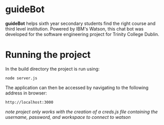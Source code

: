 ﻿# guideBot

**guideBot** helps sixth year secondary students find the right course and third level institution. Powered by IBM's Watson, this chat bot was developed for the software engineering project for Trinity College Dublin.

# Running the project
In the build directory the project is run using:

    node server.js

The application can then be accessed by navigating to the following address in browser:

    http://localhost:3000


*note project only works with the creation of a creds.js file containing the username, password, and workspace to connect to watson*

